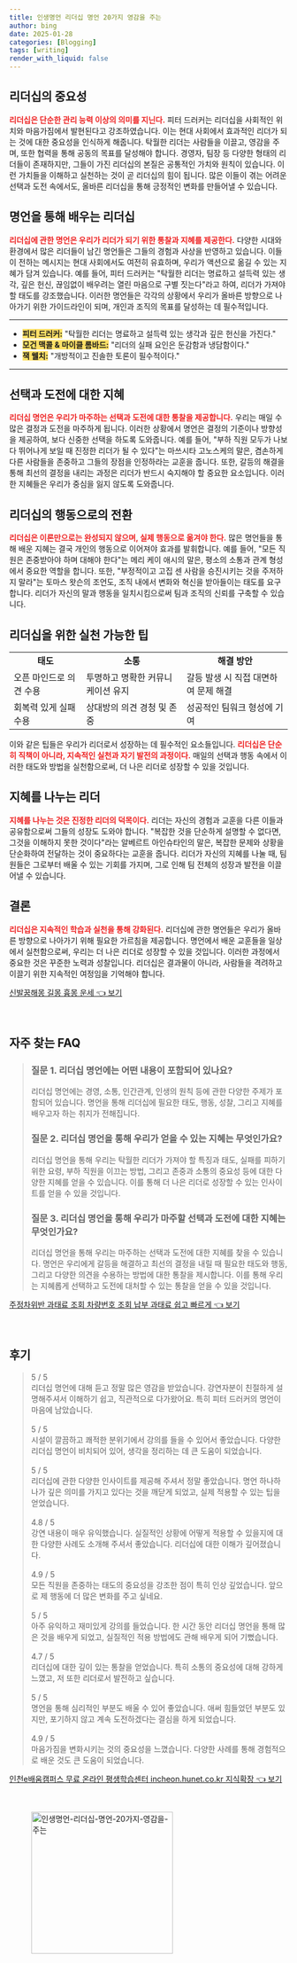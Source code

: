 ```yaml
---
title: 인생명언 리더십 명언 20가지 영감을 주는
author: bing
date: 2025-01-28
categories: [Blogging]
tags: [writing]
render_with_liquid: false
---
```



<h2 id='리더십의 중요성'>리더십의 중요성</h2>

<p><b><span style="color: #ee2323;">리더십은 단순한 관리 능력 이상의 의미를 지닌다.</span></b> 피터 드러커는 리더십을 사회적인 위치와 마음가짐에서 발현된다고 강조하였습니다. 이는 현대 사회에서 효과적인 리더가 되는 것에 대한 중요성을 인식하게 해줍니다. 탁월한 리더는 사람들을 이끌고, 영감을 주며, 또한 협력을 통해 공동의 목표를 달성해야 합니다. 경영자, 팀장 등 다양한 형태의 리더들이 존재하지만, 그들이 가진 리더십의 본질은 공통적인 가치와 원칙이 있습니다. 이런 가치들을 이해하고 실천하는 것이 곧 리더십의 힘이 됩니다. 많은 이들이 겪는 어려운 선택과 도전 속에서도, 올바른 리더십을 통해 긍정적인 변화를 만들어낼 수 있습니다.</p>

<h2 id='명언을 통해 배우는 리더십'>명언을 통해 배우는 리더십</h2>

<p><b><span style="color: #ee2323;">리더십에 관한 명언은 우리가 리더가 되기 위한 통찰과 지혜를 제공한다.</span></b> 다양한 시대와 환경에서 많은 리더들이 남긴 명언들은 그들의 경험과 사상을 반영하고 있습니다. 이들이 전하는 메시지는 현대 사회에서도 여전히 유효하며, 우리가 액션으로 옮길 수 있는 지혜가 담겨 있습니다. 예를 들어, 피터 드러커는 "탁월한 리더는 명료하고 설득력 있는 생각, 깊은 헌신, 끊임없이 배우려는 열린 마음으로 구별 짓는다"라고 하여, 리더가 가져야 할 태도를 강조했습니다. 이러한 명언들은 각각의 상황에서 우리가 올바른 방향으로 나아가기 위한 가이드라인이 되며, 개인과 조직의 목표를 달성하는 데 필수적입니다.</p>

<hr />

<ul>
    <li><b><span style="background-color: #ffe066;">피터 드러커:</span></b> "탁월한 리더는 명료하고 설득력 있는 생각과 깊은 헌신을 가진다."</li>
    <li><b><span style="background-color: #ffe066;">모건 맥콜 & 마이클 롬바드:</span></b> "리더의 실패 요인은 둔감함과 냉담함이다."</li>
    <li><b><span style="background-color: #ffe066;">잭 웰치:</span></b> "개방적이고 진솔한 토론이 필수적이다."</li>
</ul>

<hr />

<h2 id='선택과 도전에 대한 지혜'>선택과 도전에 대한 지혜</h2>

<p><b><span style="color: #ee2323;">리더십 명언은 우리가 마주하는 선택과 도전에 대한 통찰을 제공합니다.</span></b> 우리는 매일 수많은 결정과 도전을 마주하게 됩니다. 이러한 상황에서 명언은 결정의 기준이나 방향성을 제공하여, 보다 신중한 선택을 하도록 도와줍니다. 예를 들어, "부하 직원 모두가 나보다 뛰어나게 보일 때 진정한 리더가 될 수 있다"는 마쓰시타 고노스케의 말은, 겸손하게 다른 사람들을 존중하고 그들의 장점을 인정하라는 교훈을 줍니다. 또한, 갈등의 해결을 통해 최선의 결정을 내리는 과정은 리더가 반드시 숙지해야 할 중요한 요소입니다. 이러한 지혜들은 우리가 중심을 잃지 않도록 도와줍니다.</p>

<h2 id='리더십의 행동으로의 전환'>리더십의 행동으로의 전환</h2>

<p><b><span style="color: #ee2323;">리더십은 이론만으로는 완성되지 않으며, 실제 행동으로 옮겨야 한다.</span></b> 많은 명언들을 통해 배운 지혜는 결국 개인의 행동으로 이어져야 효과를 발휘합니다. 예를 들어, "모든 직원은 존중받아야 하며 대해야 한다"는 메리 케이 애시의 말은, 평소의 소통과 관계 형성에서 중요한 역할을 합니다. 또한, "부정적이고 고집 센 사람을 승진시키는 것을 주저하지 말라"는 토마스 왓슨의 조언도, 조직 내에서 변화와 혁신을 받아들이는 태도를 요구합니다. 리더가 자신의 말과 행동을 일치시킴으로써 팀과 조직의 신뢰를 구축할 수 있습니다.</p>

<h2 id='리더십을 위한 실천 가능한 팁'>리더십을 위한 실천 가능한 팁</h2>

<table>
    <tr>
        <td style="text-align: center; height: 17px;"><b>태도</b></td>
        <td style="text-align: center; height: 17px;"><b>소통</b></td>
        <td style="text-align: center; height: 17px;"><b>해결 방안</b></td>
    </tr>
    <tr>
        <td>오픈 마인드로 의견 수용</td>
        <td>투명하고 명확한 커뮤니케이션 유지</td>
        <td>갈등 발생 시 직접 대면하여 문제 해결</td>
    </tr>
    <tr>
        <td>회복력 있게 실패 수용</td>
        <td>상대방의 의견 경청 및 존중</td>
        <td>성공적인 팀워크 형성에 기여</td>
    </tr>
</table>

<p>이와 같은 팁들은 우리가 리더로서 성장하는 데 필수적인 요소들입니다. <b><span style="color: #ee2323;">리더십은 단순히 직책이 아니라, 지속적인 실천과 자기 발전의 과정이다.</span></b> 매일의 선택과 행동 속에서 이러한 태도와 방법을 실천함으로써, 더 나은 리더로 성장할 수 있을 것입니다.</p>

<h2 id='지혜를 나누는 리더'>지혜를 나누는 리더</h2>

<p><b><span style="color: #ee2323;">지혜를 나누는 것은 진정한 리더의 덕목이다.</span></b> 리더는 자신의 경험과 교훈을 다른 이들과 공유함으로써 그들의 성장도 도와야 합니다. "복잡한 것을 단순하게 설명할 수 없다면, 그것을 이해하지 못한 것이다"라는 알베르트 아인슈타인의 말은, 복잡한 문제와 상황을 단순화하여 전달하는 것이 중요하다는 교훈을 줍니다. 리더가 자신의 지혜를 나눌 때, 팀원들은 그로부터 배울 수 있는 기회를 가지며, 그로 인해 팀 전체의 성장과 발전을 이끌어낼 수 있습니다.</p>

<h2 id='결론'>결론</h2>

<p><b><span style="color: #ee2323;">리더십은 지속적인 학습과 실천을 통해 강화된다.</span></b> 리더십에 관한 명언들은 우리가 올바른 방향으로 나아가기 위해 필요한 가르침을 제공합니다. 명언에서 배운 교훈들을 일상에서 실천함으로써, 우리는 더 나은 리더로 성장할 수 있을 것입니다. 이러한 과정에서 중요한 것은 꾸준한 노력과 성찰입니다. 리더십은 결과물이 아니라, 사람들을 격려하고 이끌기 위한 지속적인 여정임을 기억해야 합니다.</p>


<p><a class="click-button" title="신발꿈해몽 길몽 흉몽 운세" href="https://blackassets.github.io/posts/%EC%8B%A0%EB%B0%9C%EA%BF%88%ED%95%B4%EB%AA%BD-%EA%B8%B8%EB%AA%BD-%ED%9D%89%EB%AA%BD-%EC%9A%B4%EC%84%B8/" rel="dofollow">신발꿈해몽 길몽 흉몽 운세 👈 보기</a></p><br>
<h2 id='자주_찾는_FAQ'>자주 찾는 FAQ</h2>
<div itemscope="" itemtype="https://schema.org/FAQPage"> 
<blockquote> 
<div itemscope="" itemprop="mainEntity" itemtype="https://schema.org/Question"> 
<h3 itemprop="name">질문 1. 리더십 명언에는 어떤 내용이 포함되어 있나요?</h3> 
<div itemscope="" itemprop="acceptedAnswer" itemtype="https://schema.org/Answer"> 
<span itemprop="text"> 
<p>리더십 명언에는 경영, 소통, 인간관계, 인생의 원칙 등에 관한 다양한 주제가 포함되어 있습니다. 명언을 통해 리더십에 필요한 태도, 행동, 성찰, 그리고 지혜를 배우고자 하는 취지가 전해집니다.</p> 
</span> 
</div> 
</div> 

<div itemscope="" itemprop="mainEntity" itemtype="https://schema.org/Question"> 
<h3 itemprop="name">질문 2. 리더십 명언을 통해 우리가 얻을 수 있는 지혜는 무엇인가요?</h3> 
<div itemscope="" itemprop="acceptedAnswer" itemtype="https://schema.org/Answer"> 
<span itemprop="text"> 
<p>리더십 명언을 통해 우리는 탁월한 리더가 가져야 할 특징과 태도, 실패를 피하기 위한 요령, 부하 직원을 이끄는 방법, 그리고 존중과 소통의 중요성 등에 대한 다양한 지혜를 얻을 수 있습니다. 이를 통해 더 나은 리더로 성장할 수 있는 인사이트를 얻을 수 있을 것입니다.</p> 
</span> 
</div> 
</div> 

<div itemscope="" itemprop="mainEntity" itemtype="https://schema.org/Question"> 
<h3 itemprop="name">질문 3. 리더십 명언을 통해 우리가 마주할 선택과 도전에 대한 지혜는 무엇인가요?</h3> 
<div itemscope="" itemprop="acceptedAnswer" itemtype="https://schema.org/Answer"> 
<span itemprop="text"> 
<p>리더십 명언을 통해 우리는 마주하는 선택과 도전에 대한 지혜를 찾을 수 있습니다. 명언은 우리에게 갈등을 해결하고 최선의 결정을 내릴 때 필요한 태도와 행동, 그리고 다양한 의견을 수용하는 방법에 대한 통찰을 제시합니다. 이를 통해 우리는 지혜롭게 선택하고 도전에 대처할 수 있는 통찰을 얻을 수 있을 것입니다.</p> 
</span> 
</div> 
</div> 
</blockquote> 
</div>
<p><a class="click-button" title="주정차위반 과태료 조회 차량번호 조회 납부 과태료 쉽고 빠르게" href="https://blackassets.github.io/posts/%EC%A3%BC%EC%A0%95%EC%B0%A8%EC%9C%84%EB%B0%98-%EA%B3%BC%ED%83%9C%EB%A3%8C-%EC%A1%B0%ED%9A%8C-%EC%B0%A8%EB%9F%89%EB%B2%88%ED%98%B8-%EC%A1%B0%ED%9A%8C-%EB%82%A9%EB%B6%80-%EA%B3%BC%ED%83%9C%EB%A3%8C-%EC%89%BD%EA%B3%A0-%EB%B9%A0%EB%A5%B4%EA%B2%8C/" rel="dofollow">주정차위반 과태료 조회 차량번호 조회 납부 과태료 쉽고 빠르게 👈 보기</a></p><br>
<h2 id='후기'>후기</h2>
<div itemscope itemtype="https://schema.org/Product">
  <blockquote>
  <div itemprop="review" itemscope itemtype="https://schema.org/Review">
      <div itemprop="reviewRating" itemscope itemtype="https://schema.org/Rating"> <span itemprop="ratingValue">5</span> / <span itemprop="bestRating">5</span> </div>
      <span itemprop="reviewBody">리더십 명언에 대해 듣고 정말 많은 영감을 받았습니다. 강연자분이 친절하게 설명해주셔서 이해하기 쉽고, 직관적으로 다가왔어요. 특히 피터 드러커의 명언이 마음에 남았습니다.</span>
  </div>
  <br>
  <div itemprop="review" itemscope itemtype="https://schema.org/Review">
      <div itemprop="reviewRating" itemscope itemtype="https://schema.org/Rating"> <span itemprop="ratingValue">5</span> / <span itemprop="bestRating">5</span> </div>
      <span itemprop="reviewBody">시설이 깔끔하고 쾌적한 분위기에서 강의를 들을 수 있어서 좋았습니다. 다양한 리더십 명언이 비치되어 있어, 생각을 정리하는 데 큰 도움이 되었습니다.</span>
  </div>
  <br>
  <div itemprop="review" itemscope itemtype="https://schema.org/Review">
      <div itemprop="reviewRating" itemscope itemtype="https://schema.org/Rating"> <span itemprop="ratingValue">5</span> / <span itemprop="bestRating">5</span> </div>
      <span itemprop="reviewBody">리더십에 관한 다양한 인사이트를 제공해 주셔서 정말 좋았습니다. 명언 하나하나가 깊은 의미를 가지고 있다는 것을 깨닫게 되었고, 실제 적용할 수 있는 팁을 얻었습니다.</span>
  </div>
  <br>
  <div itemprop="review" itemscope itemtype="https://schema.org/Review">
      <div itemprop="reviewRating" itemscope itemtype="https://schema.org/Rating"> <span itemprop="ratingValue">4.8</span> / <span itemprop="bestRating">5</span> </div>
      <span itemprop="reviewBody">강연 내용이 매우 유익했습니다. 실질적인 상황에 어떻게 적용할 수 있을지에 대한 다양한 사례도 소개해 주셔서 좋았습니다. 리더십에 대한 이해가 깊어졌습니다.</span>
  </div>
  <br>
  <div itemprop="review" itemscope itemtype="https://schema.org/Review">
      <div itemprop="reviewRating" itemscope itemtype="https://schema.org/Rating"> <span itemprop="ratingValue">4.9</span> / <span itemprop="bestRating">5</span> </div>
      <span itemprop="reviewBody">모든 직원을 존중하는 태도의 중요성을 강조한 점이 특히 인상 깊었습니다. 앞으로 제 행동에 더 많은 변화를 주고 싶네요.</span>
  </div>
  <br>
  <div itemprop="review" itemscope itemtype="https://schema.org/Review">
      <div itemprop="reviewRating" itemscope itemtype="https://schema.org/Rating"> <span itemprop="ratingValue">5</span> / <span itemprop="bestRating">5</span> </div>
      <span itemprop="reviewBody">아주 유익하고 재미있게 강의를 들었습니다. 한 시간 동안 리더십 명언을 통해 많은 것을 배우게 되었고, 실질적인 적용 방법에도 관해 배우게 되어 기뻤습니다.</span>
  </div>
  <br>
  <div itemprop="review" itemscope itemtype="https://schema.org/Review">
      <div itemprop="reviewRating" itemscope itemtype="https://schema.org/Rating"> <span itemprop="ratingValue">4.7</span> / <span itemprop="bestRating">5</span> </div>
      <span itemprop="reviewBody">리더십에 대한 깊이 있는 통찰을 얻었습니다. 특히 소통의 중요성에 대해 강하게 느꼈고, 저 또한 리더로서 발전하고 싶습니다.</span>
  </div>
  <br>
  <div itemprop="review" itemscope itemtype="https://schema.org/Review">
      <div itemprop="reviewRating" itemscope itemtype="https://schema.org/Rating"> <span itemprop="ratingValue">5</span> / <span itemprop="bestRating">5</span> </div>
      <span itemprop="reviewBody">명언을 통해 심리적인 부분도 배울 수 있어 좋았습니다. 애써 힘들었던 부분도 있지만, 포기하지 않고 계속 도전하겠다는 결심을 하게 되었습니다.</span>
  </div>
  <br>
  <div itemprop="review" itemscope itemtype="https://schema.org/Review">
      <div itemprop="reviewRating" itemscope itemtype="https://schema.org/Rating"> <span itemprop="ratingValue">4.9</span> / <span itemprop="bestRating">5</span> </div>
      <span itemprop="reviewBody">마음가짐을 변화시키는 것의 중요성을 느꼈습니다. 다양한 사례를 통해 경험적으로 배운 것도 큰 도움이 되었습니다.</span>
  </div>
  </blockquote>
</div>
<p><a class="click-button" title="인천e배움캠퍼스 무료 온라인 평생학습센터 incheon.hunet.co.kr 지식확장" href="https://blackassets.github.io/posts/%EC%9D%B8%EC%B2%9Ce%EB%B0%B0%EC%9B%80%EC%BA%A0%ED%8D%BC%EC%8A%A4-%EB%AC%B4%EB%A3%8C-%EC%98%A8%EB%9D%BC%EC%9D%B8-%ED%8F%89%EC%83%9D%ED%95%99%EC%8A%B5%EC%84%BC%ED%84%B0-incheon.hunet.co.kr-%EC%A7%80%EC%8B%9D%ED%99%95%EC%9E%A5/" rel="dofollow">인천e배움캠퍼스 무료 온라인 평생학습센터 incheon.hunet.co.kr 지식확장 👈 보기</a></p><br>
<figure class="image"><img src="https://blackassets.github.io/assets/img/thumbnail/인생명언-리더십-명언-20가지-영감을-주는.webp" alt="인생명언-리더십-명언-20가지-영감을-주는" width="256" height="256"></figure>